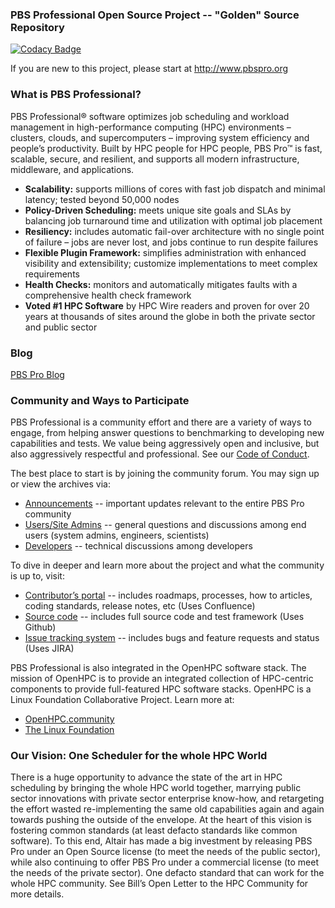 ### PBS Professional Open Source Project -- "Golden" Source Repository

[![Codacy Badge](https://api.codacy.com/project/badge/Grade/1c37e6ffddf343d2ac6451f5069f777a)](https://app.codacy.com/app/PBSPro/pbspro?utm_source=github.com&utm_medium=referral&utm_content=PBSPro/pbspro&utm_campaign=Badge_Grade_Dashboard)

If you are new to this project, please start at http://www.pbspro.org

### What is PBS Professional?
PBS Professional® software optimizes job scheduling and workload management in high-performance computing (HPC) environments – clusters, clouds, and supercomputers – improving system efficiency and people’s productivity.  Built by HPC people for HPC people, PBS Pro™ is fast, scalable, secure, and resilient, and supports all modern infrastructure, middleware, and applications.

* **Scalability:** supports millions of cores with fast job dispatch and minimal latency; tested beyond 50,000 nodes
* **Policy-Driven Scheduling:** meets unique site goals and SLAs by balancing job turnaround time and utilization with optimal job placement
* **Resiliency:** includes automatic fail-over architecture with no single point of failure – jobs are never lost, and jobs continue to run despite failures
* **Flexible Plugin Framework:** simplifies administration with enhanced visibility and extensibility; customize implementations to meet complex requirements
* **Health Checks:** monitors and automatically mitigates faults with a comprehensive health check framework
* **Voted #1 HPC Software** by HPC Wire readers and proven for over 20 years at thousands of sites around the globe in both the private sector and public sector

### Blog
[PBS Pro Blog](https://pbspro.atlassian.net/wiki/pages/viewrecentblogposts.action?key=PBSPro)

### Community and Ways to Participate

PBS Professional is a community effort and there are a variety of ways to engage, from helping answer questions to benchmarking to developing new capabilities and tests.  We value being aggressively open and inclusive, but also aggressively respectful and professional.  See our [Code of Conduct](https://pbspro.atlassian.net/wiki/display/PBSPro/Code+of+Conduct).

The best place to start is by joining the community forum.  You may sign up or view the archives via:

* [Announcements](http://community.pbspro.org/c/announcements) -- important updates relevant to the entire PBS Pro community
* [Users/Site Admins](http://community.pbspro.org/c/users-site-administrators) -- general questions and discussions among end users (system admins, engineers, scientists)
* [Developers](http://community.pbspro.org/c/developers) -- technical discussions among developers

To dive in deeper and learn more about the project and what the community is up to, visit:

* [Contributor’s portal](https://pbspro.atlassian.net/wiki) -- includes roadmaps, processes, how to articles, coding standards, release notes, etc  (Uses Confluence)
* [Source code](https://github.com/PBSPro/pbspro) -- includes full source code and test framework (Uses Github)
* [Issue tracking system](https://pbspro.atlassian.net)  -- includes bugs and feature requests and status  (Uses JIRA)

PBS Professional is also integrated in the OpenHPC software stack. The mission of OpenHPC is to provide an integrated collection of HPC-centric components to provide full-featured HPC software stacks. OpenHPC is a Linux Foundation Collaborative Project.  Learn more at:

* [OpenHPC.community](http://openhpc.community)
* [The Linux Foundation](http://thelinuxfoundation.org)

### Our Vision:  One Scheduler for the whole HPC World

There is a huge opportunity to advance the state of the art in HPC scheduling by bringing the whole HPC world together, marrying public sector innovations with private sector enterprise know-how, and retargeting the effort wasted re-implementing the same old capabilities again and again towards pushing the outside of the envelope.  At the heart of this vision is fostering common standards (at least defacto standards like common software).  To this end, Altair has made a big investment by releasing PBS Pro under an Open Source license (to meet the needs of the public sector), while also continuing to offer PBS Pro under a commercial license (to meet the needs of the private sector).  One defacto standard that can work for the whole HPC community.  See Bill’s Open Letter to the HPC Community for more details.
 

